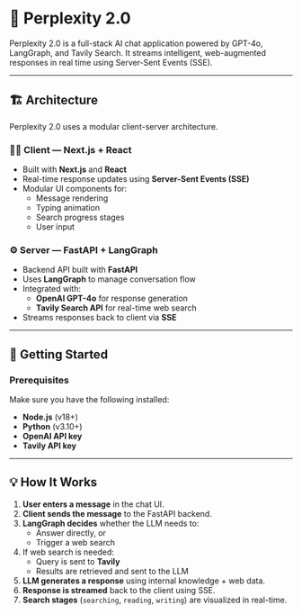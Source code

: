 # 🤖 Perplexity 2.0

Perplexity 2.0 is a full-stack AI chat application powered by GPT-4o, LangGraph, and Tavily Search. It streams intelligent, web-augmented responses in real time using Server-Sent Events (SSE).

---

## 🏗️ Architecture

Perplexity 2.0 uses a modular client-server architecture.

### 🧑‍💻 Client — Next.js + React

- Built with **Next.js** and **React**
- Real-time response updates using **Server-Sent Events (SSE)**
- Modular UI components for:
  - Message rendering
  - Typing animation
  - Search progress stages
  - User input

### ⚙️ Server — FastAPI + LangGraph

- Backend API built with **FastAPI**
- Uses **LangGraph** to manage conversation flow
- Integrated with:
  - **OpenAI GPT-4o** for response generation
  - **Tavily Search API** for real-time web search
- Streams responses back to client via **SSE**

---

## 🚀 Getting Started

### Prerequisites

Make sure you have the following installed:

- **Node.js** (v18+)
- **Python** (v3.10+)
- **OpenAI API key**
- **Tavily API key**

---

## 💡 How It Works

1. **User enters a message** in the chat UI.
2. **Client sends the message** to the FastAPI backend.
3. **LangGraph decides** whether the LLM needs to:
   - Answer directly, or
   - Trigger a web search
4. If web search is needed:
   - Query is sent to **Tavily**
   - Results are retrieved and sent to the LLM
5. **LLM generates a response** using internal knowledge + web data.
6. **Response is streamed** back to the client using SSE.
7. **Search stages** (`searching`, `reading`, `writing`) are visualized in real-time.
